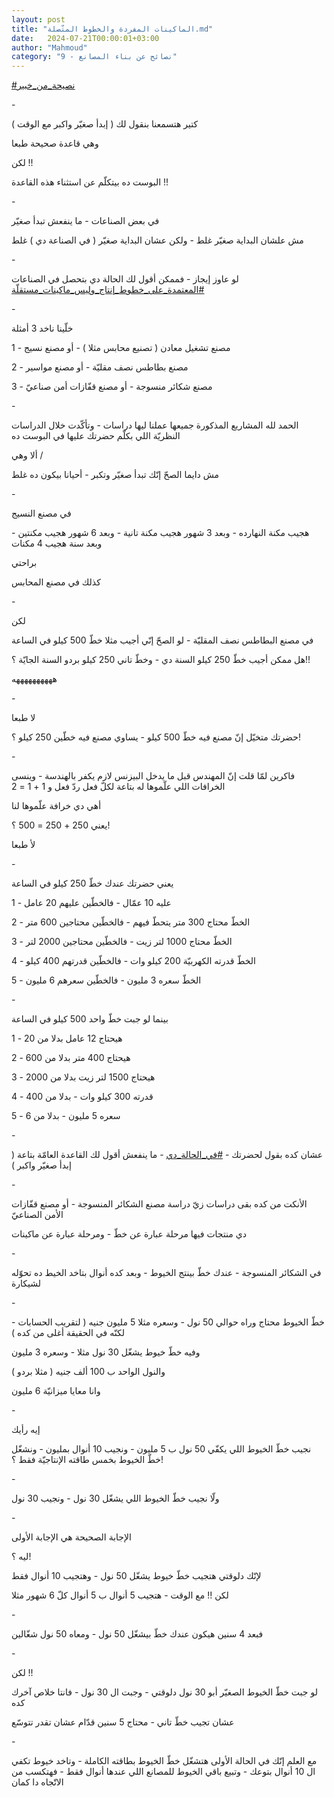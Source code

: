 ```yaml
---
layout: post
title: "الماكينات المفردة والخطوط المتّصلة.md"
date:   2024-07-21T00:00:01+03:00
author: "Mahmoud"
category: "9 - نصائح عن بناء المصانع"
---
```

[<u>\#نصيحة_من_خبير</u>](https://www.facebook.com/hashtag/%D9%86%D8%B5%D9%8A%D8%AD%D8%A9_%D9%85%D9%86_%D8%AE%D8%A8%D9%8A%D8%B1?__eep__=6&__cft__%5b0%5d=AZXzNWH8vCTcdY9IsJvQE6NNuJCty_cSSHlhJs3bar1Zh66WT6nj6AplyrXyQ-8EG7qfYTSKR33q7-IxuVm4rsSETLhgURNFVIfvpY0EYL3Yz-ws2HtbZtBgvCxIpp7x8KpFs3E5QMKd-4GgWyAq8VPmo7fJ5MwdCxpidnome2gVL_ZABpsV5mw1yGjq2ORTQ9o&__tn__=*NK-R)

\-

كتير هتسمعنا بنقول لك ( إبدأ صغيّر واكبر مع الوقت
)

وهي قاعدة صحيحة طبعا

لكن !!

البوست ده بيتكلّم عن استثناء هذه القاعدة !!

\-

في بعض الصناعات - ما ينفعش تبدأ صغيّر

مش علشان البداية صغيّر غلط - ولكن عشان البداية صغيّر ( في
الصناعة دي ) غلط

\-

لو عاوز إيجاز - فممكن أقول لك الحالة دي بتحصل في
الصناعات
[<u>\#المعتمدة_على_خطوط_إنتاج_وليس_ماكينات_مستقلّة</u>](https://www.facebook.com/hashtag/%D8%A7%D9%84%D9%85%D8%B9%D8%AA%D9%85%D8%AF%D8%A9_%D8%B9%D9%84%D9%89_%D8%AE%D8%B7%D9%88%D8%B7_%D8%A5%D9%86%D8%AA%D8%A7%D8%AC_%D9%88%D9%84%D9%8A%D8%B3_%D9%85%D8%A7%D9%83%D9%8A%D9%86%D8%A7%D8%AA_%D9%85%D8%B3%D8%AA%D9%82%D9%84%D9%91%D8%A9?__eep__=6&__cft__%5b0%5d=AZXzNWH8vCTcdY9IsJvQE6NNuJCty_cSSHlhJs3bar1Zh66WT6nj6AplyrXyQ-8EG7qfYTSKR33q7-IxuVm4rsSETLhgURNFVIfvpY0EYL3Yz-ws2HtbZtBgvCxIpp7x8KpFs3E5QMKd-4GgWyAq8VPmo7fJ5MwdCxpidnome2gVL_ZABpsV5mw1yGjq2ORTQ9o&__tn__=*NK-R)

\-

خلّينا ناخد 3 أمثلة

1 - مصنع تشغيل معادن ( تصنيع محابس مثلا ) - أو مصنع
نسيج

2 - مصنع بطاطس نصف مقليّة - أو مصنع مواسير

3 - مصنع شكائر منسوجة - أو مصنع قفّازات أمن صناعيّ

\-

الحمد لله المشاريع المذكورة جميعها عملنا ليها دراسات -
وتأكّدت خلال الدراسات النظريّة اللي بكلّم حضرتك عليها في البوست ده

ألا وهي /

مش دايما الصحّ إنّك تبدأ صغيّر وتكبر - أحيانا بيكون ده
غلط

\-

في مصنع النسيج

هجيب مكنة النهارده - وبعد 3 شهور هجيب مكنة تانية - وبعد
6 شهور هجيب مكنتين - وبعد سنة هجيب 4 مكنات

براحتي

كذلك في مصنع المحابس

\-

لكن

في مصنع البطاطس نصف المقليّة - لو الصحّ إنّي أجيب مثلا خطّ
500 كيلو في الساعة

هل ممكن أجيب خطّ 250 كيلو السنة دي - وخطّ تاني 250 كيلو
بردو السنة الجايّة ؟!!

ههههههههههه

\-

لا طبعا

حضرتك متخيّل إنّ مصنع فيه خطّ 500 كيلو - يساوي مصنع فيه
خطّين 250 كيلو ؟!

\-

فاكرين لمّا قلت إنّ المهندس قبل ما يدخل البيزنس لازم يكفر
بالهندسة - وينسى الخرافات اللي علّموها له بتاعة لكلّ فعل ردّ فعل و 1 + 1 =
2

أهي دي خرافة علّموها لنا

يعني 250 + 250 = 500 ؟!

لأ طبعا

\-

يعني حضرتك عندك خطّ 250 كيلو في الساعة

1 - عليه 10 عمّال - فالخطّين عليهم 20 عامل

2 - الخطّ محتاج 300 متر يتحطّ فيهم - فالخطّين محتاجين 600
متر

3 - الخطّ محتاج 1000 لتر زيت - فالخطّين محتاجين 2000
لتر

4 - الخطّ قدرته الكهربيّة 200 كيلو وات - فالخطّين قدرتهم
400 كيلو

5 - الخطّ سعره 3 مليون - فالخطّين سعرهم 6 مليون

\-

بينما لو جبت خطّ واحد 500 كيلو في الساعة

1 - هيحتاج 12 عامل بدلا من 20

2 - هيحتاج 400 متر بدلا من 600

3 - هيحتاج 1500 لتر زيت بدلا من 2000

4 - قدرته 300 كيلو وات - بدلا من 400

5 - سعره 5 مليون - بدلا من 6

\-

عشان كده بقول لحضرتك -
[<u>\#في_الحالة_دي</u>](https://www.facebook.com/hashtag/%D9%81%D9%8A_%D8%A7%D9%84%D8%AD%D8%A7%D9%84%D8%A9_%D8%AF%D9%8A?__eep__=6&__cft__%5b0%5d=AZXzNWH8vCTcdY9IsJvQE6NNuJCty_cSSHlhJs3bar1Zh66WT6nj6AplyrXyQ-8EG7qfYTSKR33q7-IxuVm4rsSETLhgURNFVIfvpY0EYL3Yz-ws2HtbZtBgvCxIpp7x8KpFs3E5QMKd-4GgWyAq8VPmo7fJ5MwdCxpidnome2gVL_ZABpsV5mw1yGjq2ORTQ9o&__tn__=*NK-R) -
ما ينفعش أقول لك القاعدة العامّة بتاعة ( إبدأ صغيّر
واكبر )

\-

الأنكت من كده بقى دراسات زيّ دراسة مصنع الشكائر
المنسوجة - أو مصنع قفّازات الأمن الصناعيّ

دي منتجات فيها مرحلة عبارة عن خطّ - ومرحلة عبارة عن
ماكينات

\-

في الشكائر المنسوجة - عندك خطّ بينتج الخيوط - وبعد كده
أنوال بتاخد الخيط ده تحوّله لشيكارة

\-

خطّ الخيوط محتاج وراه حوالي 50 نول - وسعره مثلا 5 مليون
جنيه ( لتقريب الحسابات - لكنّه في الحقيقة أغلى من كده )

وفيه خطّ خيوط يشغّل 30 نول مثلا - وسعره 3 مليون

والنول الواحد ب 100 ألف جنيه ( مثلا بردو )

وانا معايا ميزانيّة 6 مليون

\-

إيه رأيك

نجيب خطّ الخيوط اللي يكفّي 50 نول ب 5 مليون - ونجيب 10
أنوال بمليون - ونشغّل خطّ الخيوط بخمس طاقته الإنتاجيّة فقط ؟!

\-

ولّا نجيب خطّ الخيوط اللي يشغّل 30 نول - ونجيب 30
نول

\-

الإجابة الصحيحة هي الإجابة الأولى

ليه ؟!

لإنّك دلوقتي هتجيب خطّ خيوط يشغّل 50 نول - وهتجيب 10 أنوال
فقط

لكن !! مع الوقت - هتجيب 5 أنوال ب 5 أنوال كلّ 6 شهور
مثلا

\-

فبعد 4 سنين هيكون عندك خطّ بيشغّل 50 نول - ومعاه 50 نول
شغّالين

\-

لكن !!

لو جبت خطّ الخيوط الصغيّر أبو 30 نول دلوقتي - وجبت ال 30
نول - فانتا خلاص آخرك كده

عشان تجيب خطّ تاني - محتاج 5 سنين قدّام عشان تقدر
تتوسّع

\-

مع العلم إنّك في الحالة الأولى هتشغّل خطّ الخيوط بطاقته
الكاملة - وتاخد خيوط تكفي ال 10 أنوال بتوعك - وتبيع باقي الخيوط للمصانع
اللي عندها أنوال فقط - فهتكسب من الاتّجاه دا كمان
